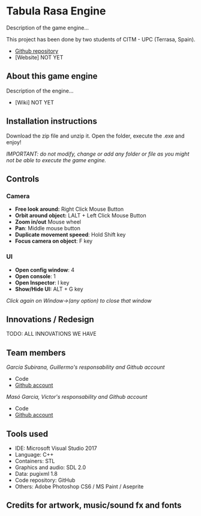 ﻿# Tabula Rasa Engine
Description of the game engine...

This project has been done by two students of CITM - UPC (Terrasa, Spain).  

* [Github repository](https://github.com/Wilhelman/GameEngine)
* [Website] NOT YET

## About this game engine

Description of the engine... 
* [Wiki] NOT YET

## Installation instructions

Download the zip file and unzip it. Open the folder, execute the .exe and enjoy!

_IMPORTANT: do not modify, change or add any folder or file as you might not be able to execute the game engine._

## Controls

### Camera

* **Free look around:** Right Click Mouse Button
* **Orbit around object:** LALT + Left Click Mouse Button
* **Zoom in/out** Mouse wheel
* **Pan**: Middle mouse button
* **Duplicate movement speeed**: Hold Shift key
* **Focus camera on object**: F key

### UI 
* **Open config window**: 4
* **Open console**: 1 
* **Open Inspector**: I key
* **Show/Hide UI:** ALT + G key

_Click again on Window->(any option) to close that window_

## Innovations / Redesign
TODO: ALL INNOVATIONS WE HAVE

## Team members

_García Subirana, Guillermo's responsability and Github account_
* Code
* [Github account](https://github.com/Wilhelman)

_Masó Garcia, Victor's responsability and Github account_
* Code
* [Github account](https://github.com/nintervik)

## Tools used
* IDE: Microsoft Visual Studio 2017
* Language: C++
* Containers: STL
* Graphics and audio: SDL 2.0
* Data: pugixml 1.8
* Code repository: GitHub
* Others: Adobe Photoshop CS6 / MS Paint / Aseprite

## Credits for artwork, music/sound fx and fonts
